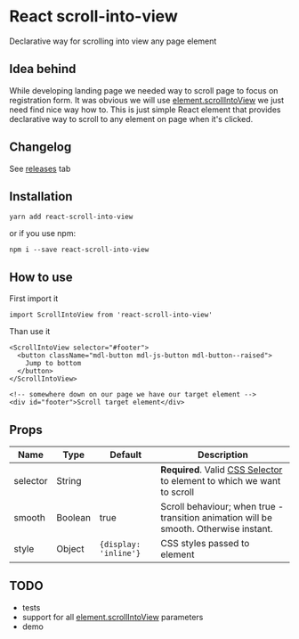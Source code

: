 # React scroll-into-view
Declarative way for scrolling into view any page element

## Idea behind
While developing landing page we needed way to scroll page to focus on registration form. It was obvious we will use [element.scrollIntoView](https://developer.mozilla.org/en-US/docs/Web/API/Element/scrollIntoView) we just need find nice way how to.
This is just simple React element that provides declarative way to scroll to any element on page when it's clicked.

## Changelog
See [releases](/dominikbulaj/react-scroll-into-view/releases) tab

## Installation
```
yarn add react-scroll-into-view
```
or if you use npm:
```
npm i --save react-scroll-into-view
```

## How to use
First import it
```
import ScrollIntoView from 'react-scroll-into-view'
```

Than use it
```
<ScrollIntoView selector="#footer">
  <button className="mdl-button mdl-js-button mdl-button--raised">
    Jump to bottom
  </button>
</ScrollIntoView>

<!-- somewhere down on our page we have our target element -->
<div id="footer">Scroll target element</div>
```

## Props
| Name | Type | Default | Description
| --- | --- | --- | ---
| selector | String | | **Required**. Valid [CSS Selector](https://developer.mozilla.org/en-US/docs/Web/CSS/CSS_Selectors) to element to which we want to scroll
| smooth | Boolean | true | Scroll behaviour; when true - transition animation will be smooth. Otherwise instant.
| style | Object | `{display: 'inline'}` | CSS styles passed to element 

## TODO
* tests
* support for all [element.scrollIntoView](https://developer.mozilla.org/en-US/docs/Web/API/Element/scrollIntoView) parameters
* demo